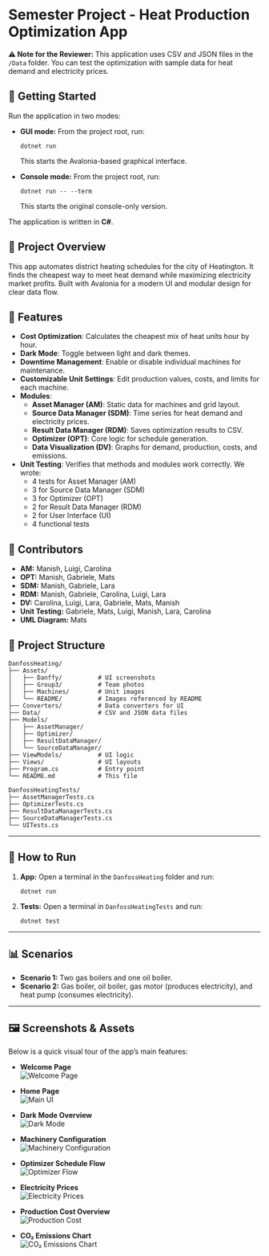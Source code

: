 # Semester Project - Heat Production Optimization App

**⚠️ Note for the Reviewer:**
This application uses CSV and JSON files in the `/Data` folder. You can test the optimization with sample data for heat demand and electricity prices.

## 🚀 Getting Started

Run the application in two modes:

- **GUI mode:** From the project root, run:
  ```
  dotnet run
  ```
  This starts the Avalonia-based graphical interface.

- **Console mode:** From the project root, run:
  ```
  dotnet run -- --term
  ```
  This starts the original console-only version.

The application is written in **C#**.

## 📌 Project Overview

This app automates district heating schedules for the city of Heatington. It finds the cheapest way to meet heat demand while maximizing electricity market profits. Built with Avalonia for a modern UI and modular design for clear data flow.

## 🎯 Features

- **Cost Optimization**: Calculates the cheapest mix of heat units hour by hour.
- **Dark Mode**: Toggle between light and dark themes.
- **Downtime Management**: Enable or disable individual machines for maintenance.
- **Customizable Unit Settings**: Edit production values, costs, and limits for each machine.
- **Modules**:
  - **Asset Manager (AM)**: Static data for machines and grid layout.
  - **Source Data Manager (SDM)**: Time series for heat demand and electricity prices.
  - **Result Data Manager (RDM)**: Saves optimization results to CSV.
  - **Optimizer (OPT)**: Core logic for schedule generation.
  - **Data Visualization (DV)**: Graphs for demand, production, costs, and emissions.
- **Unit Testing**: Verifies that methods and modules work correctly. We wrote:
    - 4 tests for Asset Manager (AM)
    - 3 for Source Data Manager (SDM)
    - 3 for Optimizer (OPT)
    - 2 for Result Data Manager (RDM)
    - 2 for User Interface (UI)
    - 4 functional tests

## 👥 Contributors

- **AM:** Manish, Luigi, Carolina
- **OPT:** Manish, Gabriele, Mats
- **SDM:** Manish, Gabriele, Lara
- **RDM:** Manish, Gabriele, Carolina, Luigi, Lara
- **DV:** Carolina, Luigi, Lara, Gabriele, Mats, Manish
- **Unit Testing:** Gabriele, Mats, Luigi, Manish, Lara, Carolina
- **UML Diagram:** Mats

## 📁 Project Structure

```plaintext
DanfossHeating/
├── Assets/
│   ├── Danffy/          # UI screenshots
│   ├── Group3/          # Team photos
│   ├── Machines/        # Unit images
│   └── README/          # Images referenced by README
├── Converters/          # Data converters for UI
├── Data/                # CSV and JSON data files
├── Models/              
│   ├── AssetManager/    
│   ├── Optimizer/       
│   ├── ResultDataManager/
│   └── SourceDataManager/
├── ViewModels/          # UI logic
├── Views/               # UI layouts
├── Program.cs           # Entry point
└── README.md            # This file

DanfossHeatingTests/
├── AssetManagerTests.cs
├── OptimizerTests.cs
├── ResultDataManagerTests.cs
├── SourceDataManagerTests.cs
└── UITests.cs
```

---

## 🔧 How to Run

1. **App:** Open a terminal in the `DanfossHeating` folder and run:
   ```
   dotnet run
   ```
2. **Tests:** Open a terminal in `DanfossHeatingTests` and run:
   ```
   dotnet test
   ```

---

## 📊 Scenarios

- **Scenario 1:** Two gas boilers and one oil boiler.
- **Scenario 2:** Gas boiler, oil boiler, gas motor (produces electricity), and heat pump (consumes electricity).

---

## 🖼️ Screenshots & Assets

Below is a quick visual tour of the app’s main features:

- **Welcome Page**  
  ![Welcome Page](DanfossHeating/Assets/README/welcome_page.png)

- **Home Page**  
  ![Main UI](DanfossHeating/Assets/README/main_ui.png)

- **Dark Mode Overview**  
  ![Dark Mode](DanfossHeating/Assets/README/dark_mode.png)

- **Machinery Configuration**  
  ![Machinery Configuration](DanfossHeating/Assets/README/machinery_page.png)

- **Optimizer Schedule Flow**  
  ![Optimizer Flow](DanfossHeating/Assets/README/optimizer_diagram.png)

- **Electricity Prices**  
  ![Electricity Prices](DanfossHeating/Assets/README/electricity_prices.png)

- **Production Cost Overview**  
  ![Production Cost](DanfossHeating/Assets/README/production_cost.png)

- **CO₂ Emissions Chart**  
  ![CO₂ Emissions Chart](DanfossHeating/Assets/README/CO2_emissions.png)
